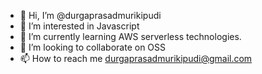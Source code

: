 - 👋 Hi, I’m @durgaprasadmurikipudi
- 👀 I’m interested in Javascript
- 🌱 I’m currently learning AWS serverless technologies.
- 💞️ I’m looking to collaborate on OSS
- 📫 How to reach me durgaprasadmurikipudi@gmail.com

<!---
durgaprasadmurikipudi/durgaprasadmurikipudi is a ✨ special ✨ repository because its `README.md` (this file) appears on your GitHub profile.
You can click the Preview link to take a look at your changes.
--->
